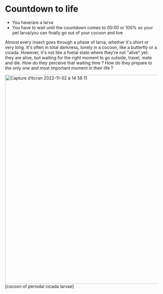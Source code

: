 # Countdown to life

- You have/are a larva 
- You have to wait until the countdown comes to 00:00 or 100% so your pet larva/you can finally go out of your cocoon and live

Almost every insect goes through a phase of larva, whether it's short or very long. It's often in total darkness, lonely in a cocoon, like a butterfly or a cicada. However, it's not like a foetal state where they're not "alive" yet: they are alive, but waiting for the right moment to go outside, travel, mate and die. How do they perceive that waiting time ? How do they prepare to the only one and most important moment in their life ? 

<img width="688" alt="Capture d’écran 2022-11-02 à 14 58 11" src="https://user-images.githubusercontent.com/116265979/199535453-2e147148-4151-423d-9fc5-43b6be149965.png">
[cocoon of periodal cicada larvae]
